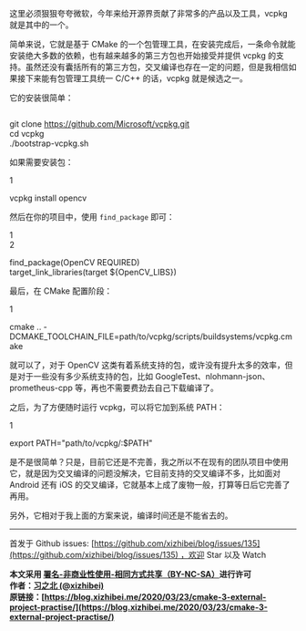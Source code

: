 这里必须狠狠夸夸微软，今年来给开源界贡献了非常多的产品以及工具，vcpkg 就是其中的一个。

简单来说，它就是基于 CMake 的一个包管理工具，在安装完成后，一条命令就能安装绝大多数的依赖，也有越来越多的第三方包也开始接受并提供 vcpkg 的支持。虽然还没有囊括所有的第三方包，交叉编译也存在一定的问题，但是我相信如果接下来能有包管理工具统一 C/C++ 的话，vcpkg 就是候选之一。

它的安装很简单：
```

```
git clone https://github.com/Microsoft/vcpkg.git  
cd vcpkg  
./bootstrap-vcpkg.sh  

如果需要安装包：

1  

vcpkg install opencv  

然后在你的项目中，使用 `find_package` 即可：

1  
2  

find_package(OpenCV REQUIRED)  
target_link_libraries(target ${OpenCV_LIBS})  

最后，在 CMake 配置阶段：

1  

cmake .. -DCMAKE_TOOLCHAIN_FILE=path/to/vcpkg/scripts/buildsystems/vcpkg.cmake  

就可以了，对于 OpenCV 这类有着系统支持的包，或许没有提升太多的效率，但是对于一些没有多少系统支持的包，比如 GoogleTest、nlohmann-json、prometheus-cpp 等，再也不需要费劲去自己下载编译了。

之后，为了方便随时运行 vcpkg，可以将它加到系统 PATH：

1  

export PATH="path/to/vcpkg/:$PATH"  

是不是很简单？只是，目前它还是不完善，我之所以不在现有的团队项目中使用它，就是因为交叉编译的问题没解决，它目前支持的交叉编译不多，比如面对 Android 还有 iOS 的交叉编译，它就基本上成了废物一般，打算等日后它完善了再用。

另外，它相对于我上面的方案来说，编译时间还是不能省去的。

---

首发于 Github issues: [https://github.com/xizhibei/blog/issues/135](https://github.com/xizhibei/blog/issues/135) ，欢迎 Star 以及 Watch

**本文采用 [署名-非商业性使用-相同方式共享（BY-NC-SA）](https://creativecommons.org/licenses/by-nc-sa/4.0/deed.zh)进行许可**  
**作者：[习之北 (@xizhibei)](https://blog.xizhibei.me/about/)**  
**原链接：[https://blog.xizhibei.me/2020/03/23/cmake-3-external-project-practise/](https://blog.xizhibei.me/2020/03/23/cmake-3-external-project-practise/)**